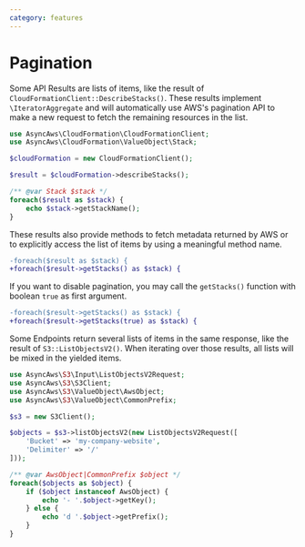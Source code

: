 ```yaml
---
category: features
---
```


# Pagination

Some API Results are lists of items, like the result of `CloudFormationClient::DescribeStacks()`.
These results implement `\IteratorAggregate` and will automatically use AWS's pagination
API to make a new request to fetch the remaining resources in the list.

```php
use AsyncAws\CloudFormation\CloudFormationClient;
use AsyncAws\CloudFormation\ValueObject\Stack;

$cloudFormation = new CloudFormationClient();

$result = $cloudFormation->describeStacks();

/** @var Stack $stack */
foreach($result as $stack) {
    echo $stack->getStackName();
}
```

These results also provide methods to fetch metadata returned by AWS or
to explicitly access the list of items by using a meaningful method name.

```diff
-foreach($result as $stack) {
+foreach($result->getStacks() as $stack) {
```

If you want to disable pagination, you may call the `getStacks()` function with
boolean `true` as first argument.

```diff
-foreach($result->getStacks() as $stack) {
+foreach($result->getStacks(true) as $stack) {
```

Some Endpoints return several lists of items in the same response, like the
result of `S3::ListObjectsV2()`.
When iterating over those results, all lists will be mixed in the yielded items.

```php
use AsyncAws\S3\Input\ListObjectsV2Request;
use AsyncAws\S3\S3Client;
use AsyncAws\S3\ValueObject\AwsObject;
use AsyncAws\S3\ValueObject\CommonPrefix;

$s3 = new S3Client();

$objects = $s3->listObjectsV2(new ListObjectsV2Request([
    'Bucket' => 'my-company-website',
    'Delimiter' => '/'
]));

/** @var AwsObject|CommonPrefix $object */
foreach($objects as $object) {
    if ($object instanceof AwsObject) {
        echo '- '.$object->getKey();
    } else {
        echo 'd '.$object->getPrefix();
    }
}
```
